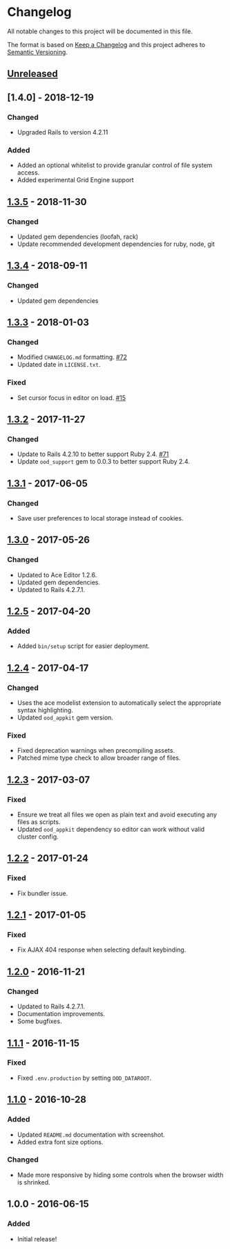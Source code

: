 # Changelog

All notable changes to this project will be documented in this file.

The format is based on [Keep a Changelog](http://keepachangelog.com/en/1.0.0/)
and this project adheres to [Semantic Versioning](http://semver.org/spec/v2.0.0.html).

## [Unreleased]
## [1.4.0] - 2018-12-19
### Changed
- Upgraded Rails to version 4.2.11

### Added
- Added an optional whitelist to provide granular control of file system access.
- Added experimental Grid Engine support

## [1.3.5] - 2018-11-30
### Changed
- Updated gem dependencies (loofah, rack)
- Update recommended development dependencies for ruby, node, git

## [1.3.4] - 2018-09-11
### Changed
- Updated gem dependencies

## [1.3.3] - 2018-01-03
### Changed
- Modified `CHANGELOG.md` formatting.
  [#72](https://github.com/OSC/ood-fileeditor/issues/72)
- Updated date in `LICENSE.txt`.

### Fixed
- Set cursor focus in editor on load.
  [#15](https://github.com/OSC/ood-fileeditor/issues/15)

## [1.3.2] - 2017-11-27
### Changed
- Update to Rails 4.2.10 to better support Ruby 2.4.
  [#71](https://github.com/OSC/ood-fileeditor/issues/71)
- Update `ood_support` gem to 0.0.3 to better support Ruby 2.4.

## [1.3.1] - 2017-06-05
### Changed
- Save user preferences to local storage instead of cookies.

## [1.3.0] - 2017-05-26
### Changed
- Updated to Ace Editor 1.2.6.
- Updated gem dependencies.
- Updated to Rails 4.2.7.1.

## [1.2.5] - 2017-04-20
### Added
- Added `bin/setup` script for easier deployment.

## [1.2.4] - 2017-04-17
### Changed
- Uses the ace modelist extension to automatically select the appropriate
  syntax highlighting.
- Updated `ood_appkit` gem version.

### Fixed
- Fixed deprecation warnings when precompiling assets.
- Patched mime type check to allow broader range of files.

## [1.2.3] - 2017-03-07
### Fixed
- Ensure we treat all files we open as plain text and avoid executing any files
  as scripts.
- Updated `ood_appkit` dependency so editor can work without valid cluster
  config.

## [1.2.2] - 2017-01-24
### Fixed
- Fix bundler issue.

## [1.2.1] - 2017-01-05
### Fixed
- Fix AJAX 404 response when selecting default keybinding.

## [1.2.0] - 2016-11-21
### Changed
- Updated to Rails 4.2.7.1.
- Documentation improvements.
- Some bugfixes.

## [1.1.1] - 2016-11-15
### Fixed
- Fixed `.env.production` by setting `OOD_DATAROOT`.

## [1.1.0] - 2016-10-28
### Added
- Updated `README.md` documentation with screenshot.
- Added extra font size options.

### Changed
- Made more responsive by hiding some controls when the browser width is
  shrinked.

## 1.0.0 - 2016-06-15
### Added
- Initial release!

[Unreleased]: https://github.com/OSC/ood-fileeditor/compare/v1.3.5...HEAD
[1.3.5]: https://github.com/OSC/ood-fileeditor/compare/v1.3.4...v1.3.5
[1.3.4]: https://github.com/OSC/ood-fileeditor/compare/v1.3.3...v1.3.4
[1.3.3]: https://github.com/OSC/ood-fileeditor/compare/v1.3.2...v1.3.3
[1.3.2]: https://github.com/OSC/ood-fileeditor/compare/v1.3.1...v1.3.2
[1.3.1]: https://github.com/OSC/ood-fileeditor/compare/v1.3.0...v1.3.1
[1.3.0]: https://github.com/OSC/ood-fileeditor/compare/v1.2.5...v1.3.0
[1.2.5]: https://github.com/OSC/ood-fileeditor/compare/v1.2.4...v1.2.5
[1.2.4]: https://github.com/OSC/ood-fileeditor/compare/v1.2.3...v1.2.4
[1.2.3]: https://github.com/OSC/ood-fileeditor/compare/v1.2.2...v1.2.3
[1.2.2]: https://github.com/OSC/ood-fileeditor/compare/v1.2.1...v1.2.2
[1.2.1]: https://github.com/OSC/ood-fileeditor/compare/v1.2.0...v1.2.1
[1.2.0]: https://github.com/OSC/ood-fileeditor/compare/v1.1.1...v1.2.0
[1.1.1]: https://github.com/OSC/ood-fileeditor/compare/v1.1.0...v1.1.1
[1.1.0]: https://github.com/OSC/ood-fileeditor/compare/v1.0.0...v1.1.0
